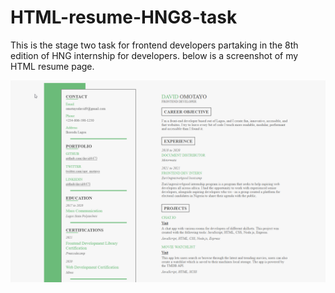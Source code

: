 # HTML-resume-HNG8-task
This is the stage two task for frontend developers partaking in the 8th edition of HNG internship for developers.
below is a screenshot of my HTML resume page.

![Alt text](./image/screenshot.png?raw=true "screenshot")
